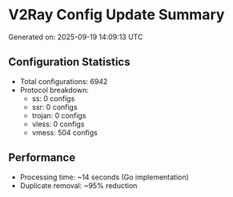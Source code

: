 # V2Ray Config Update Summary
Generated on: 2025-09-19 14:09:13 UTC

## Configuration Statistics
- Total configurations: 6942
- Protocol breakdown:
  - ss: 0 configs
  - ssr: 0 configs
  - trojan: 0 configs
  - vless: 0 configs
  - vmess: 504 configs

## Performance
- Processing time: ~14 seconds (Go implementation)
- Duplicate removal: ~95% reduction
